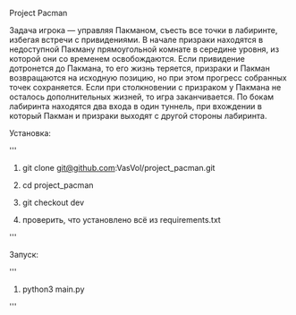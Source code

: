 Project Pacman

Задача игрока — управляя Пакманом, съесть все точки в лабиринте, избегая встречи с привидениями. В начале призраки находятся в недоступной Пакману прямоугольной комнате в середине уровня, из которой они со временем освобождаются. Если привидение дотронется до Пакмана, то его жизнь теряется, призраки и Пакман возвращаются на исходную позицию, но при этом прогресс собранных точек сохраняется. Если при столкновении с призраком у Пакмана не осталось дополнительных жизней, то игра заканчивается. По бокам лабиринта находятся два входа в один туннель, при вхождении в который Пакман и призраки выходят с другой стороны лабиринта.

Установка:

'''

1) git clone git@github.com:VasVol/project_pacman.git

2) cd project_pacman

3) git checkout dev

4) проверить, что установлено всё из requirements.txt

'''

Запуск:

'''

1) python3 main.py

'''